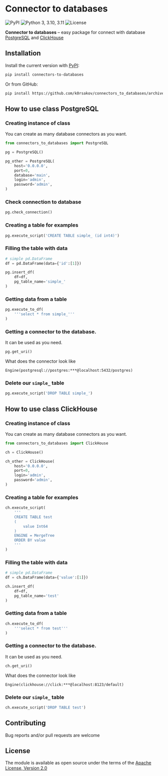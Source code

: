# Connector to databases

![PyPI](https://img.shields.io/pypi/v/connectors-to-databases?color=blueviolet) 
![Python 3, 3.10, 3.11](https://img.shields.io/pypi/pyversions/clubhouse?color=blueviolet)
![License](https://img.shields.io/pypi/l/connectors-to-databases?color=blueviolet) 

**Connector to databases** – easy package for connect with database 
[PostgreSQL](https://github.com/postgres/postgres) and 
[ClickHouse](https://github.com/ClickHouse/ClickHouse)

## Installation

Install the current version with 
[PyPI](https://pypi.org/project/connectors-to-databases/):

```bash
pip install connectors-to-databases
```

Or from GitHub:

```bash
pip install https://github.com/k0rsakov/connectors_to_databases/archive/refs/heads/main.zip
```

## How to use class PostgreSQL

### Creating instance of class

You can create as many database connectors as you want.

```python
from connectors_to_databases import PostgreSQL

pg = PostgreSQL()

pg_other = PostgreSQL(
    host='0.0.0.0',
    port=0,
    database='main',
    login='admin',
    password='admin',
)
```

### Check connection to database

```python
pg.check_connection()
```

### Creating a table for examples

```python
pg.execute_script('CREATE TABLE simple_ (id int4)')
```

### Filling the table with data

```python
# simple pd.DataFrame
df = pd.DataFrame(data={'id':[1]})

pg.insert_df(
    df=df,
    pg_table_name='simple_'
)
```

### Getting data from a table

```python
pg.execute_to_df(
    '''select * from simple_'''
)
```

### Getting a connector to the database.

It can be used as you need.

```python
pg.get_uri()
```

What does the connector look like

```log
Engine(postgresql://postgres:***@localhost:5432/postgres)
```

### Delete our `simple_` table

```python
pg.execute_script('DROP TABLE simple_')
```

## How to use class ClickHouse

### Creating instance of class

You can create as many database connectors as you want.

```python
from connectors_to_databases import ClickHouse

ch = ClickHouse()

ch_other = ClickHouse(
    host='0.0.0.0',
    port=0,
    login='admin',
    password='admin',
)
```

### Creating a table for examples

```python
ch.execute_script(
    '''
    CREATE TABLE test 
    (
        value Int64
    ) 
    ENGINE = MergeTree 
    ORDER BY value
    '''
)
```

### Filling the table with data

```python
# simple pd.DataFrame
df = ch.DataFrame(data={'value':[1]})

ch.insert_df(
    df=df,
    pg_table_name='test'
)
```

### Getting data from a table

```python
ch.execute_to_df(
    '''select * from test'''
)
```

### Getting a connector to the database.

It can be used as you need.

```python
ch.get_uri()
```

What does the connector look like

```log
Engine(clickhouse://click:***@localhost:8123/default)
```

### Delete our `simple_` table

```python
ch.execute_script('DROP TABLE test')
```


## Contributing

Bug reports and/or pull requests are welcome

## License

The module is available as open source under the terms of the 
[Apache License, Version 2.0](https://opensource.org/licenses/Apache-2.0)
